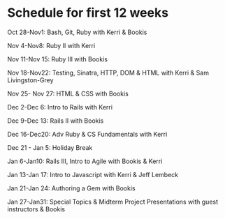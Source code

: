 Schedule for first 12 weeks 
============================

Oct 28-Nov1: Bash, Git, Ruby with Kerri & Bookis

Nov 4-Nov8: Ruby II with Kerri

Nov 11-Nov 15: Ruby III with Bookis 

Nov 18-Nov22: Testing, Sinatra, HTTP, DOM & HTML with Kerri & Sam Livingston-Grey

Nov 25- Nov 27: HTML & CSS with Bookis 

Dec 2-Dec 6: Intro to Rails with Kerri

Dec 9-Dec 13: Rails II with Bookis 

Dec 16-Dec20: Adv Ruby & CS Fundamentals with Kerri 

Dec 21 - Jan 5: Holiday Break 

Jan 6-Jan10: Rails III, Intro to Agile with Bookis & Kerri

Jan 13-Jan 17: Intro to Javascript with Kerri & Jeff Lembeck

Jan 21-Jan 24: Authoring a Gem with Bookis

Jan 27-Jan31: Special Topics & Midterm Project Presentations with guest instructors & Bookis

